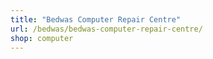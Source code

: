 ```yaml
---
title: "Bedwas Computer Repair Centre"
url: /bedwas/bedwas-computer-repair-centre/
shop: computer
---
```

